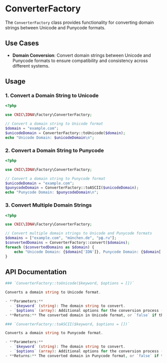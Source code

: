 # ConverterFactory

The `ConverterFactory` class provides functionality for converting domain strings between Unicode and Punycode formats.

## Use Cases

- **Domain Conversion**: Convert domain strings between Unicode and Punycode formats to ensure compatibility and consistency across different systems.

## Usage

### 1. Convert a Domain String to Unicode

```php
<?php

use CNIC\IDNA\Factory\ConverterFactory;

// Convert a domain string to Unicode format
$domain = "example.com";
$unicodeDomain = ConverterFactory::toUnicode($domain);
echo "Unicode Domain: $unicodeDomain\n";
```

### 2. Convert a Domain String to Punycode

```php
<?php

use CNIC\IDNA\Factory\ConverterFactory;

// Convert a domain string to Punycode format
$unicodeDomain = "example.com";
$punycodeDomain = ConverterFactory::toASCII($unicodeDomain);
echo "Punycode Domain: $punycodeDomain\n";
```

### 3. Convert Multiple Domain Strings

```php
<?php

use CNIC\IDNA\Factory\ConverterFactory;

// Convert multiple domain strings to Unicode and Punycode formats
$domains = ["example.com", "münchen.de", "рф.ru"];
$convertedDomains = ConverterFactory::convert($domains);
foreach ($convertedDomains as $domain) {
    echo "Unicode Domain: {$domain['IDN']}, Punycode Domain: {$domain['PUNYCODE']}\n";
}
```

## API Documentation

```php
### `ConverterFactory::toUnicode($keyword, $options = [])`

Converts a domain string to Unicode format.

- **Parameters:**
  - `$keyword` (string): The domain string to convert.
  - `$options` (array): Additional options for the conversion process (optional).
- **Returns:** The converted domain in Unicode format, or `false` if the keyword is empty.

### `ConverterFactory::toASCII($keyword, $options = [])`

Converts a domain string to Punycode format.

- **Parameters:**
  - `$keyword` (string): The domain string to convert.
  - `$options` (array): Additional options for the conversion process (optional).
- **Returns:** The converted domain in Punycode format, or `false` if the keyword is empty.
